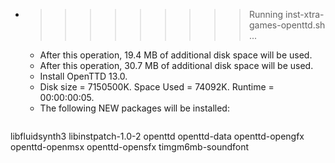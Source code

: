 * >>>>>>>>> Running inst-xtra-games-openttd.sh ...
  * After this operation, 19.4 MB of additional disk space will be used.
  * After this operation, 30.7 MB of additional disk space will be used.
  * Install OpenTTD 13.0.
  * Disk size = 7150500K. Space Used = 74092K. Runtime = 00:00:00:05.
  * The following NEW packages will be installed:
  ```bash
libfluidsynth3 libinstpatch-1.0-2 openttd openttd-data openttd-opengfx
openttd-openmsx openttd-opensfx timgm6mb-soundfont
  ```
